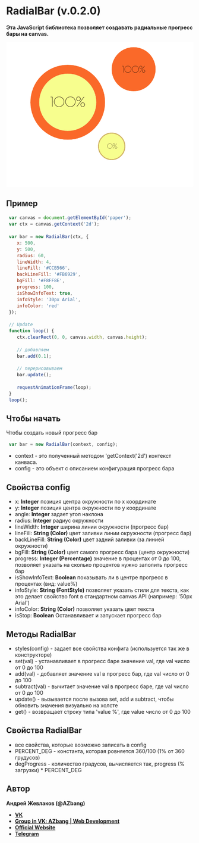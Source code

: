 # RadialBar (v.0.2.0)

**Эта JavaScript библиотека позволяет создавать радиальные прогресс бары на canvas.**
 
![pic](./pic.gif)
  
## Пример

```javascript
 var canvas = document.getElementById('paper');
 var ctx = canvas.getContext('2d');

 var bar = new RadialBar(ctx, {
 	x: 500,
 	y: 500,
 	radius: 60,
 	lineWidth: 4,
 	lineFill: '#CCB566',
 	backLineFill: '#FB6929',
 	bgFill: '#F8FF8E',
 	progress: 100,
 	isShowInfoText: true,
 	infoStyle: '30px Arial',
 	infoColor: 'red'
 });

 // Update
 function loop() {
 	ctx.clearRect(0, 0, canvas.width, canvas.height);
 	
 	// добавляем      
 	bar.add(0.1);
 	
 	// перерисовываем
 	bar.update();

 	requestAnimationFrame(loop);
 }
 loop();
```
  
## Чтобы начать 
  
Чтобы создать новый прогресс бар
  
```javascript
 var bar = new RadialBar(context, config);
```
  
* context - это полученный методом 'getContext('2d') контекст канваса.
* config - это объект с описанием конфигурация прогресс бара
  
## Свойства config

* x: **Integer** позиция центра окружности по x координате
* y: **Integer** позиция центра окружности по y координате
* angle: **Integer** задает угол наклона
* radius: **Integer** радиус окружности
* lineWidth: **Integer** ширина линии окружности (прогресс бар)
* lineFill: **String (Color)** цвет заливки линии окружности (прогресс бар)
* backLineFill: **String (Color)** цвет задний заливки (за линией окружности)
* bgFill: **String (Color)** цвет самого прогресс бара (центр окружности)
* progress: **Integer (Percentage)** значение в процентах от 0 до 100, позволяет указать на сколько процентов нужно заполить прогресс бар
* isShowInfoText: **Boolean** показывать ли в центре прогресс в процентах (вид: value%)
* infoStyle: **String (FontStyle)** позволяет указать стили для текста, как это делает свойство font в стандартном canvas API (например: '50px Arial')
* infoColor: **String (Color)** позволяет указать цвет текста
* isStop: **Boolean** Останавливает и запускает прогресс бар
  
## Методы RadialBar
* styles(config) - задает все свойства конфига (используется так же в конструкторе)
* set(val) - устанавливает в прогресс баре значение val, где val число от 0 до 100
* add(val) - добавляет значение val в прогресс бар, где val число от 0 до 100
* subtract(val) - вычитает значение val в прогресс баре, где val число от 0 до 100
* update() - вызывается после вызова set, add и subtract, чтобы обновить значения визуально на холсте 
* get() - возвращает строку типа 'value %', где value число от 0 до 100
  
## Свойства RadialBar
  
* все свойства, которые возможно записать в config
* PERCENT_DEG - константа, которая ровняется 360/100 (1% от 360 грудусов)
* degProgress - количество градусов, вычисляется так, progress (% загрузки) * PERCENT_DEG

## Автор
 
 **Андрей Жевлаков (@AZbang)**
 * __[VK](https://vk.com/id216312691)__
 * __[Group in VK: AZbang | Web Development](https://vk.com/azbang)__
 * __[Official Website](https://azbang.github.io/)__
 * __[Telegram](https://telegram.me/AZbang)__
